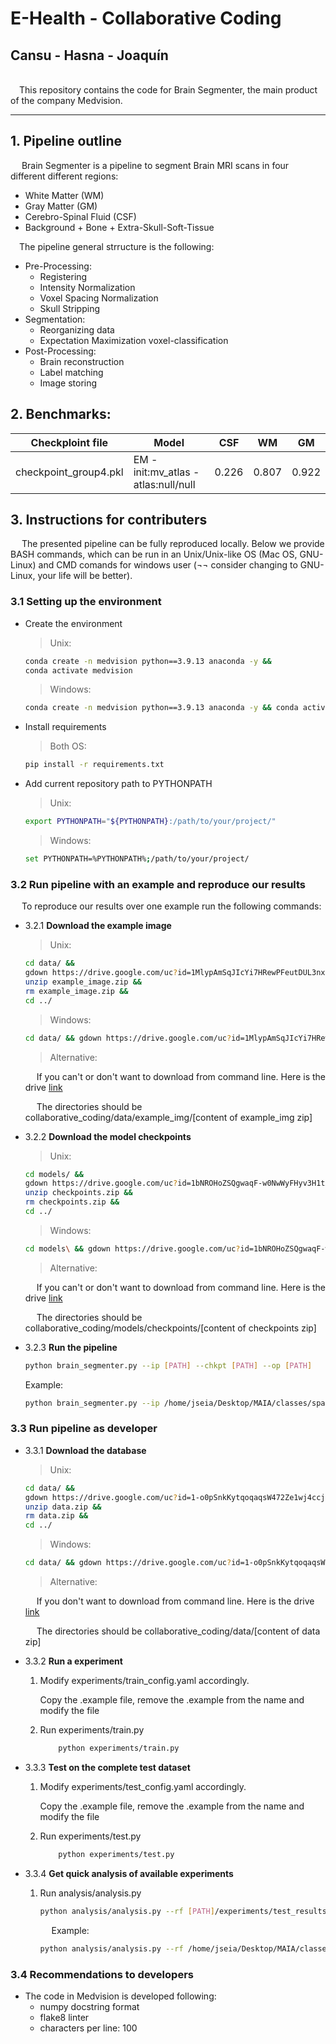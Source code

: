# E-Health - Collaborative Coding
## Cansu - Hasna - Joaquín


\
&emsp;This repository contains the code for Brain Segmenter, the main product of the company Medvision.


---
## 1. Pipeline outline

&emsp; Brain Segmenter is a pipeline to segment Brain MRI scans in four different different regions: 
-  White Matter (WM)
-  Gray Matter (GM)
-  Cerebro-Spinal Fluid (CSF)
-  Background + Bone + Extra-Skull-Soft-Tissue

&emsp;The pipeline general strructure is the following:
- Pre-Processing:
    -  Registering
    -  Intensity Normalization
    -  Voxel Spacing Normalization
    -  Skull Stripping
- Segmentation:
    - Reorganizing data
    - Expectation Maximization voxel-classification
- Post-Processing:
    - Brain reconstruction
    - Label matching
    - Image storing


## 2. Benchmarks:
Checkploint file | Model  | CSF | WM | GM 
---------------- | -----  | --- | -- |--- 
checkpoint_group4.pkl | EM - init:mv_atlas - atlas:null/null | 0.226 | 0.807  | 0.922

## 3. Instructions for contributers

&emsp; The presented pipeline can be fully reproduced locally. Below we provide  BASH commands, which can be run in an Unix/Unix-like OS (Mac OS, GNU-Linux) and CMD comands for windows user (¬¬ consider changing to GNU-Linux, your life will be better).

### 3.1 Setting up the environment

- Create the environment

    > Unix:
    ```bash
    conda create -n medvision python==3.9.13 anaconda -y &&
    conda activate medvision
    ```

    >Windows:
    ```bash
    conda create -n medvision python==3.9.13 anaconda -y && conda activate medvision
    ```

- Install requirements
    >Both OS:
    ```bash
    pip install -r requirements.txt
    ```

- Add current repository path to PYTHONPATH

    > Unix:
    ```bash
    export PYTHONPATH="${PYTHONPATH}:/path/to/your/project/"
    ```

    > Windows:
    ```bash
    set PYTHONPATH=%PYTHONPATH%;/path/to/your/project/
    ```


### 3.2 Run pipeline with an example and reproduce our results
&emsp; To reproduce our results over one example run the following commands:

-  3.2.1 **Download the example image**
    > Unix:
    ```bash
    cd data/ &&
    gdown https://drive.google.com/uc?id=1MlypAmSqJIcYi7HRewPFeutDUL3nx2Fx &&
    unzip example_image.zip &&
    rm example_image.zip &&
    cd ../
    ```

    > Windows:
    ```bash
    cd data/ && gdown https://drive.google.com/uc?id=1MlypAmSqJIcYi7HRewPFeutDUL3nx2Fx && tar -xf example_image.zip && del example_image.zip && cd ..
    ```

    > Alternative:

    &emsp; If you can't or don't want to download from command line. Here is the drive [link](https://drive.google.com/drive/folders/1pyl_sBiLhhxCFA4bZiXIgZy3_g5hpB78?usp=share_link)

    &emsp; The directories should be collaborative_coding/data/example_img/[content of example_img zip]


- 3.2.2 **Download the model checkpoints**

    > Unix:
    ```bash
    cd models/ &&
    gdown https://drive.google.com/uc?id=1bNROHoZSQgwaqF-w0NwWyFHyv3H1tXWx &&
    unzip checkpoints.zip &&
    rm checkpoints.zip &&
    cd ../
    ```

    > Windows:
    ```bash
    cd models\ && gdown https://drive.google.com/uc?id=1bNROHoZSQgwaqF-w0NwWyFHyv3H1tXWx && tar -xf checkpoints.zip && del checkpoints.zip && cd ..
    ```

    > Alternative:
    
    &emsp; If you can't or don't want to download from command line. Here is the drive [link](https://drive.google.com/drive/folders/1pyl_sBiLhhxCFA4bZiXIgZy3_g5hpB78?usp=share_link)

    &emsp; The directories should be collaborative_coding/models/checkpoints/[content of checkpoints zip]

- 3.2.3 **Run the pipeline**

    ```bash
    python brain_segmenter.py --ip [PATH] --chkpt [PATH] --op [PATH]
    ```

    Example:

    ```bash
    python brain_segmenter.py --ip /home/jseia/Desktop/MAIA/classes/spain/ehealth/lab/collaborative_coding/data/example_image/1003/1003.nii.gz --chkpt /home/jseia/Desktop/MAIA/classes/spain/ehealth/lab/collaborative_coding/models/checkpoints/checkpoint_def.pkl --op /home/jseia/Desktop/MAIA/classes/spain/ehealth/lab/collaborative_coding/data/example_image/1003
    ```

### 3.3 Run pipeline as developer
- 3.3.1 **Download the database**

    > Unix:
    ```bash
    cd data/ &&
    gdown https://drive.google.com/uc?id=1-o0pSnkKytqoqaqsW472Ze1wj4ccjD3y &&
    unzip data.zip &&
    rm data.zip &&
    cd ../
    ```
    > Windows:
    ```bash
    cd data/ && gdown https://drive.google.com/uc?id=1-o0pSnkKytqoqaqsW472Ze1wj4ccjD3y && tar -xf data.zip && del data.zip && cd ..
    ```

    > Alternative:

    &emsp; If you don't want to download from command line. Here is the drive [link](https://drive.google.com/drive/folders/1pyl_sBiLhhxCFA4bZiXIgZy3_g5hpB78?usp=share_link)

    &emsp; The directories should be collaborative_coding/data/[content of data zip]

- 3.3.2 **Run a experiment**
    1. Modify experiments/train_config.yaml accordingly.
        
        Copy the .example file, remove the .example from the name and modify the file
    2. Run experiments/train.py
        ```bash
            python experiments/train.py
        ```
- 3.3.3 **Test on the complete test dataset**
    1. Modify experiments/test_config.yaml accordingly. 
        
        Copy the .example file, remove the .example from the name and modify the file
    2. Run experiments/test.py
        ```bash
            python experiments/test.py
        ```

- 3.3.4 **Get quick analysis of available experiments**
    1. Run analysis/analysis.py

        ```bash
        python analysis/analysis.py --rf [PATH]/experiments/test_results --op [PATH]/data/comp_imgs --exp [LIST OF EXPERIMENTS] --cases [LIST OF 5 CASES]
        ```

        &emsp; Example:

        ```bash
        python analysis/analysis.py --rf /home/jseia/Desktop/MAIA/classes/spain/ehealth/lab/collaborative_coding/experiments/test_results --op /home/jseia/Desktop/MAIA/classes/spain/ehealth/lab/collaborative_coding/data/comp_imgs --exp try_01 try_02 --cases 1025 1024 1003
        ```

### 3.4 Recommendations to developers

- The code in Medvision is developed following:
    - numpy docstring format
    - flake8 linter
    - characters per line: 100